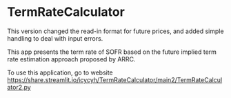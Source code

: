 # TermRateCalculator

This version changed the read-in format for future prices, and added simple handling to deal with input errors.

This app presents the term rate of SOFR based on the future implied term rate estimation approach proposed by ARRC.

To use this application, go to website https://share.streamlit.io/icycyh/TermRateCalculator/main2/TermRateCalculator2.py
